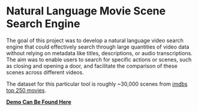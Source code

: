 # Natural Language Movie Scene Search Engine

The goal of this project was to develop a natural language video search engine that could effectively search through large quantities of video data without relying on metadata like titles, descriptions, or audio transcriptions. The aim was to enable users to search for specific actions or scenes, such as closing and opening a door, and facilitate the comparison of these scenes across different videos.

The dataset for this particular tool is roughly ~30,000 scenes from [imdbs top 250 movies](https://www.imdb.com/chart/top/).

[**Demo Can Be Found Here**]([https://imdb250.sbal-lm.net/](https://ey0b9r093f.execute-api.us-east-1.amazonaws.com))
